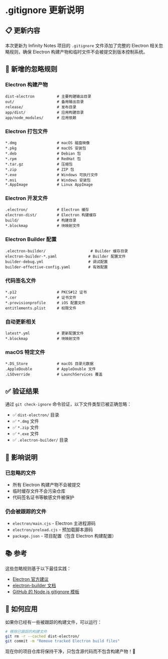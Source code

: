 # .gitignore 更新说明

## 📋 更新内容

本次更新为 Infinity Notes 项目的 `.gitignore` 文件添加了完整的 Electron 相关忽略规则，确保 Electron 构建产物和临时文件不会被提交到版本控制系统。

## 🔧 新增的忽略规则

### Electron 构建产物

```gitignore
dist-electron          # 主要构建输出目录
out/                   # 备用输出目录
release/               # 发布目录
app/dist/              # 应用构建目录
app/node_modules/      # 应用依赖
```

### Electron 打包文件

```gitignore
*.dmg                  # macOS 磁盘映像
*.pkg                  # macOS 安装包
*.deb                  # Debian 包
*.rpm                  # RedHat 包
*.tar.gz               # 压缩包
*.zip                  # ZIP 包
*.exe                  # Windows 可执行文件
*.msi                  # Windows 安装包
*.AppImage             # Linux AppImage
```

### Electron 开发文件

```gitignore
.electron/             # Electron 缓存
electron-dist/         # Electron 构建缓存
build/                 # 构建目录
*.blockmap             # 块映射文件
```

### Electron Builder 配置

```gitignore
.electron-builder/                    # Builder 缓存目录
electron-builder-*.yaml              # Builder 配置文件
builder-debug.yml                    # 调试配置
builder-effective-config.yaml        # 有效配置
```

### 代码签名文件

```gitignore
*.p12                  # PKCS#12 证书
*.cer                  # 证书文件
*.provisionprofile     # iOS 配置文件
entitlements.plist     # 权限文件
```

### 自动更新相关

```gitignore
latest*.yml            # 更新配置文件
*.blockmap             # 块映射文件
```

### macOS 特定文件

```gitignore
*.DS_Store             # macOS 目录元数据
.AppleDouble           # AppleDouble 文件
.LSOverride            # LaunchServices 覆盖
```

## ✅ 验证结果

通过 `git check-ignore` 命令验证，以下文件类型已被正确忽略：

- ✅ `dist-electron/` 目录
- ✅ `*.dmg` 文件
- ✅ `*.zip` 文件
- ✅ `*.exe` 文件
- ✅ `.electron-builder/` 目录

## 🎯 影响说明

### 已忽略的文件

- 所有 Electron 构建产物不会被提交
- 临时缓存文件不会污染仓库
- 代码签名证书等敏感文件被保护

### 仍会被跟踪的文件

- `electron/main.cjs` - Electron 主进程源码
- `electron/preload.cjs` - 预加载脚本源码
- `package.json` - 项目配置（包含 Electron 构建配置）

## 📚 参考

这些忽略规则基于以下最佳实践：

- [Electron 官方建议](https://www.electronjs.org/docs/latest/tutorial/quick-start)
- [electron-builder 文档](https://www.electron.build/)
- [GitHub 的 Node.js gitignore 模板](https://github.com/github/gitignore/blob/main/Node.gitignore)

## 🔄 如何应用

如果你已经有一些被跟踪的构建文件，可以运行：

```bash
# 移除已跟踪的构建文件
git rm -r --cached dist-electron/
git commit -m "Remove tracked Electron build files"
```

现在你的项目仓库将保持干净，只包含源代码而不包含构建产物！🎉
